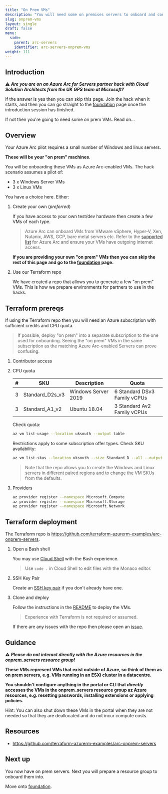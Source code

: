 ```yaml
---
title: "On Prem VMs"
description: "You will need some on premises servers to onboard and connect to Azure as part of the pilot. Create then on the platform of your choice, or spin them up in Azure using our Terraform repo."
slug: onprem-vms
layout: single
draft: false
menu:
  side:
    parent: arc-servers
    identifier: arc-servers-onprem-vms
weight: 111
---
```


## Introduction

⚠️ ***Are you are on an Azure Arc for Servers partner hack with Cloud Solution Architects from the UK GPS team at Microsoft?***

If the answer is yes then you can skip this page. Join the hack when it starts, and then you can go straight to the [foundation](../foundation) page once the introduction session has finished.

If not then you're going to need some on prem VMs. Read on...

## Overview

Your Azure Arc pilot requires a small number of Windows and linux servers.

**These will be your "on prem" machines**.

You will be onboarding these VMs as Azure Arc-enabled VMs. The hack scenario assumes a pilot of:

* 3 x Windows Server VMs
* 3 x Linux VMs

You have a choice here. Either:

1. Create your own (*preferred*)

    If you have access to your own test/dev hardware then create a few VMs of each type.

    > Azure Arc can onboard VMs from VMware vSphere, Hyper-V, Xen, Nutanix, AWS, GCP, bare metal servers etc. Refer to the [supported list](https://docs.microsoft.com/azure/azure-arc/servers/agent-overview#prerequisites) for Azure Arc and ensure your VMs have  outgoing internet access.

    **If you are providing your own "on prem" VMs then you can skip the rest of this page and go to the [foundation](../foundation) page.**

1. Use our Terraform repo

    We have created a repo that allows you to generate a few "on prem" VMs. This is how we prepare environments for partners to use in the hacks.

## Terraform prereqs

If using the Terraform repo then you will need an Azure subscription with sufficient credits and CPU quota.

> If possible, deploy "on prem" into a separate subscription to the one used for onboarding. Seeing the "on prem" VMs in the same subscription as the matching Azure Arc-enabled Servers can prove confusing.

1. Contributor access
1. CPU quota

    | # | SKU | Description | Quota |
    |---|---|---|---|
    | 3 | Standard_D2s_v3 | Windows Server 2019 | 6 Standard DSv3 Family vCPUs |
    | 3 | Standard_A1_v2 | Ubuntu 18.04 | 3 Standard Av2 Family vCPUs |

    Check quota:

    ```bash
    az vm list-usage --location uksouth --output table
    ```

    Restrictions apply to some subscription offer types. Check SKU availability:

    ```bash
    az vm list-skus --location uksouth --size Standard_D --all --output table
    ```

    > Note that the repo allows you to create the Windows and Linux servers in different paired regions and to change the VM SKUs from the defaults.

1. Providers

    ```bash
    az provider register --namespace Microsoft.Compute
    az provider register --namespace Microsoft.Storage
    az provider register --namespace Microsoft.Network
    ```

## Terraform deployment

The Terraform repo is <https://github.com/terraform-azurerm-examples/arc-onprem-servers>.

1. Open a Bash shell

    You may use [Cloud Shell](https://shell.azure/com) with the Bash experience.

    > Use `code .` in Cloud Shell to edit files with the Monaco editor.

1. SSH Key Pair

    Create an [SSH key pair](https://docs.microsoft.com/azure/virtual-machines/linux/mac-create-ssh-keys) if you don't already have one.

1. Clone and deploy

    Follow the instructions in the [README](https://github.com/terraform-azurerm-examples/arc-onprem-servers#readme) to deploy the VMs.

    > Experience with Terraform is not required or assumed.

    If there are any issues with the repo then please open an [issue](https://github.com/terraform-azurerm-examples/arc-onprem-servers/issues).

## Guidance

⚠️ ***Please do not interact directly with the Azure resources in the onprem_servers resource group!***

**These VMs represent VMs that exist outside of Azure, so think of them as on prem servers, e.g. VMs running in an ESXi cluster in a datacentre.**

**You shouldn't configure anything in the portal or CLI that *directly* accesses the VMs in the onprem_servers resource group az Azure resources, e.g. resetting passwords, installing extensions or applying policies.**

Hint: You can also shut down these VMs in the portal when they are not needed so that they are deallocated and do not incur compute costs.

## Resources

* <https://github.com/terraform-azurerm-examples/arc-onprem-servers>

## Next up

You now have on prem servers. Next you will prepare a resource group to onboard them into.

Move onto [foundation](../foundation).
